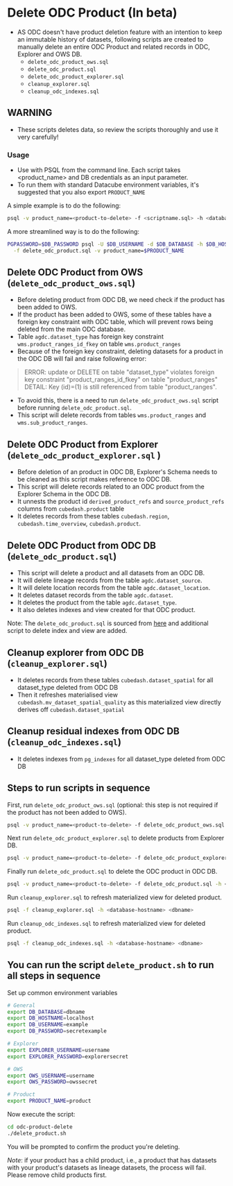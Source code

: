 # Delete ODC Product (In beta)

- AS ODC doesn't have product deletion feature with an intention to keep an immutable history of datasets, following scripts are created to manually delete an entire ODC Product and related records in ODC, Explorer and OWS DB.
  - `delete_odc_product_ows.sql`
  - `delete_odc_product.sql`
  - `delete_odc_product_explorer.sql`
  - `cleanup_explorer.sql`
  - `cleanup_odc_indexes.sql`

## WARNING

- These scripts deletes data, so review the scripts thoroughly and use it very carefully!

### Usage

- Use with PSQL from the command line. Each script takes <product_name> and DB credentials as an input parameter.
- To run them with standard Datacube environment variables, it's suggested that you also export `PRODUCT_NAME`

A simple example is to do the following:

``` bash
psql -v product_name=<product-to-delete> -f <scriptname.sql> -h <database-hostname> <dbname>
```

A more streamlined way is to do the following:

``` bash
PGPASSWORD=$DB_PASSWORD psql -U $DB_USERNAME -d $DB_DATABASE -h $DB_HOSTNAME \
  -f delete_odc_product.sql -v product_name=$PRODUCT_NAME
```

## Delete ODC Product from OWS (`delete_odc_product_ows.sql`)

- Before deleting product from ODC DB, we need check if the product has been added to OWS.
- If the product has been added to OWS, some of these tables have a foreign key constraint with ODC table, which will prevent rows being deleted from the main ODC database.
- Table `agdc.dataset_type` has foreign key constraint `wms.product_ranges_id_fkey` on table `wms.product_ranges`
- Because of the foreign key constraint, deleting datasets for a product in the ODC DB will fail and raise following error:

> ERROR:  update or DELETE on table "dataset_type" violates foreign key constraint "product_ranges_id_fkey" on table "product_ranges"
> DETAIL:  Key (id)=(1) is still referenced from table "product_ranges".

- To avoid this, there is a need to run `delete_odc_product_ows.sql` script before running `delete_odc_product.sql`.
- This script will delete records from tables `wms.product_ranges` and `wms.sub_product_ranges`.

## Delete ODC Product from Explorer (`delete_odc_product_explorer.sql` )

- Before deletion of an product in ODC DB, Explorer's Schema needs to be cleaned as this script makes reference to ODC DB.
- This script will delete records related to an ODC product from the Explorer Schema in the ODC DB.
- It unnests the product id `derived_product_refs` and `source_product_refs` columns from `cubedash.product` table
- It deletes records from these tables `cubedash.region`, `cubedash.time_overview`, `cubedash.product`.

## Delete ODC Product from ODC DB (`delete_odc_product.sql`)

- This script will delete a product and all datasets from an ODC DB.
- It will delete lineage records from the table `agdc.dataset_source`.
- It will delete location records from the table `agdc.dataset_location`.
- It deletes dataset records from the table `agdc.dataset`.
- It deletes the product from the table `agdc.dataset_type`.
- It also deletes indexes and view created for that ODC product.

Note: The `delete_odc_product.sql` is sourced from [here](https://gist.github.com/omad/1ae3463a123f37a9acf37213bebfde86) and additional script to delete index and view are added.


## Cleanup explorer from ODC DB (`cleanup_explorer.sql`)

- It deletes records from these tables `cubedash.dataset_spatial` for all dataset_type deleted from ODC DB
- Then it refreshes materialised view `cubedash.mv_dataset_spatial_quality` as this materialized view directly derives off `cubedash.dataset_spatial`

## Cleanup residual indexes from ODC DB (`cleanup_odc_indexes.sql`)

- It deletes indexes from `pg_indexes` for all dataset_type deleted from ODC DB

## Steps to run scripts in sequence

First, run `delete_odc_product_ows.sql` (optional: this step is not required if the product has not been added to OWS).

``` bash
psql -v product_name=<product-to-delete> -f delete_odc_product_ows.sql -h <database-hostname> <dbname>
```

Next run `delete_odc_product_explorer.sql` to delete products from Explorer DB.

``` bash
psql -v product_name=<product-to-delete> -f delete_odc_product_explorer.sql -h <database-hostname> <dbname>
```

Finally run `delete_odc_product.sql` to delete the ODC product in ODC DB.

``` bash
psql -v product_name=<product-to-delete> -f delete_odc_product.sql -h <database-hostname> <dbname>
```

Run `cleanup_explorer.sql` to refresh materialized view for deleted product.

``` bash
psql -f cleanup_explorer.sql -h <database-hostname> <dbname>
```

Run `cleanup_odc_indexes.sql` to refresh materialized view for deleted product.

``` bash
psql -f cleanup_odc_indexes.sql -h <database-hostname> <dbname>
```

## You can run the script `delete_product.sh` to run all steps in sequence

Set up common environment variables

``` bash
# General
export DB_DATABASE=dbname
export DB_HOSTNAME=localhost
export DB_USERNAME=example
export DB_PASSWORD=secretexample

# Explorer
export EXPLORER_USERNAME=username
export EXPLORER_PASSWORD=explorersecret

# OWS
export OWS_USERNAME=username
export OWS_PASSWORD=owssecret

# Product
export PRODUCT_NAME=product
```

Now execute the script:

``` bash
cd odc-product-delete
./delete_product.sh
```

You will be prompted to confirm the product you're deleting.

*Note*: if your product has a child product, i.e., a product that has datasets with
your product's datasets as lineage datasets, the process will fail. Please remove
child products first.
